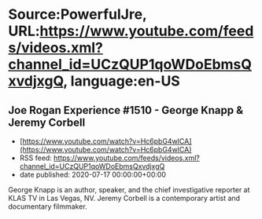 # Source:PowerfulJre, URL:https://www.youtube.com/feeds/videos.xml?channel_id=UCzQUP1qoWDoEbmsQxvdjxgQ, language:en-US

## Joe Rogan Experience #1510 - George Knapp & Jeremy Corbell
 - [https://www.youtube.com/watch?v=Hc6pbG4wICA](https://www.youtube.com/watch?v=Hc6pbG4wICA)
 - RSS feed: https://www.youtube.com/feeds/videos.xml?channel_id=UCzQUP1qoWDoEbmsQxvdjxgQ
 - date published: 2020-07-17 00:00:00+00:00

George Knapp is an author, speaker, and the chief investigative reporter at KLAS TV in Las Vegas, NV. Jeremy Corbell is a contemporary artist and documentary filmmaker.

